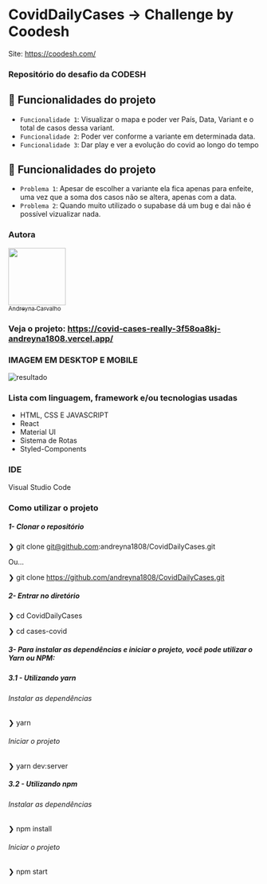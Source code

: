 # CovidDailyCases -> Challenge by Coodesh

Site: https://coodesh.com/

### Repositório do desafio da CODESH 

## :hammer: Funcionalidades do projeto
- `Funcionalidade 1`: Visualizar o mapa e poder ver País, Data, Variant e o total de casos dessa variant.
- `Funcionalidade 2`: Poder ver conforme a variante em determinada data.
- `Funcionalidade 3`: Dar play e ver a evolução do covid ao longo do tempo

## :hammer: Funcionalidades do projeto
- `Problema 1`: Apesar de escolher a variante ela fica apenas para enfeite, uma vez que a soma dos casos não se altera, apenas com a data.
- `Problema 2`: Quando muito utilizado o supabase dá um bug e dai não é possível vizualizar nada.



### Autora
  [<img src="https://avatars.githubusercontent.com/u/87716793?v=4" width=115><br><sub>Andreyna Carvalho</sub>](https://github.com/andreyna1808)

### Veja o projeto: https://covid-cases-really-3f58oa8kj-andreyna1808.vercel.app/


### IMAGEM EM DESKTOP E MOBILE

![resultado](https://user-images.githubusercontent.com/87716793/160861647-daea5d01-76d2-4880-b351-568e1a889473.png)


### Lista com linguagem, framework e/ou tecnologias usadas
- HTML, CSS E JAVASCRIPT
- React
- Material UI
- Sistema de Rotas
- Styled-Components

### IDE
Visual Studio Code

### Como utilizar o projeto

##### 1- Clonar o repositório
  ❯ git clone git@github.com:andreyna1808/CovidDailyCases.git
  
   Ou...
   
  ❯ git clone https://github.com/andreyna1808/CovidDailyCases.git

  ##### 2- Entrar no diretório
  ❯ cd CovidDailyCases
  
  ❯ cd cases-covid
  
##### 3- Para instalar as dependências e iniciar o projeto, você pode utilizar o Yarn ou NPM:

##### 3.1 - Utilizando yarn

 ###### Instalar as dependências
  ❯ yarn

###### Iniciar o projeto
  ❯ yarn dev:server
  
##### 3.2 - Utilizando npm

 ###### Instalar as dependências
  ❯ npm install

 ###### Iniciar o projeto
  ❯ npm start

